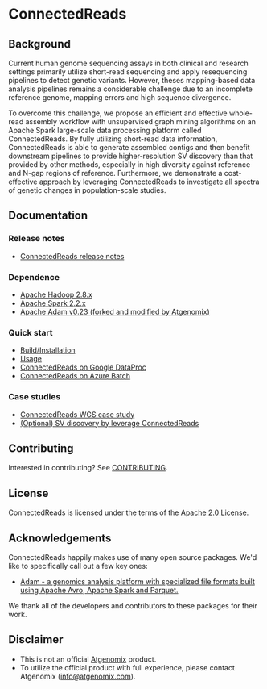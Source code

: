 # ConnectedReads 

## Background

Current human genome sequencing assays in both clinical and research settings primarily utilize short-read sequencing 
and apply resequencing pipelines to detect genetic variants. However, theses mapping-based data analysis pipelines 
remains a considerable challenge due to an incomplete reference genome, mapping errors and high sequence divergence. 

To overcome this challenge, we propose an efficient and effective whole-read assembly workflow with unsupervised graph 
mining algorithms on an Apache Spark large-scale data processing platform called ConnectedReads. By fully utilizing 
short-read data information, ConnectedReads is able to generate assembled contigs and then benefit downstream pipelines 
to provide higher-resolution SV discovery than that provided by other methods, especially in high diversity against 
reference and N-gap regions of reference. Furthermore, we demonstrate a cost-effective approach by leveraging 
ConnectedReads to investigate all spectra of genetic changes in population-scale studies.

## Documentation

### Release notes

*   [ConnectedReads release notes](https://github.com/atgenomix/connectedreads/releases)

### Dependence

*   [Apache Hadoop 2.8.x](https://hadoop.apache.org/docs/r2.8.0/)
*   [Apache Spark 2.2.x](https://spark.apache.org/docs/2.2.2/)
*   [Apache Adam v0.23 (forked and modified by Atgenomix)](https://github.com/AnomeGAP/adam)

### Quick start

*   [Build/Installation](docs/installation.md)
*   [Usage](docs/usage.md)
*   [ConnectedReads on Google DataProc](docs/dataproc.md)
*   [ConnectedReads on Azure Batch](docs/azure-batch.md)

### Case studies
*   [ConnectedReads WGS case study](docs/wgs-case-study.md)
*   [(Optional) SV discovery by leverage ConnectedReads](docs/sv.md)

## Contributing

Interested in contributing? See [CONTRIBUTING](CONTRIBUTING.md).

## License

ConnectedReads is licensed under the terms of the
[Apache 2.0 License](LICENSE).

## Acknowledgements

ConnectedReads happily makes use of many open source packages.
We'd like to specifically call out a few key ones:

*   [Adam -  a genomics analysis platform with specialized file formats
    built using Apache Avro, Apache Spark and
    Parquet.](https://github.com/bigdatagenomics/adam)

We thank all of the developers and contributors to these packages for their
work.

## Disclaimer

*   This is not an official [Atgenomix](https://www.atgenomix.com/) product.
*   To utilize the official product with full experience, please contact Atgenomix (info@atgenomix.com).
